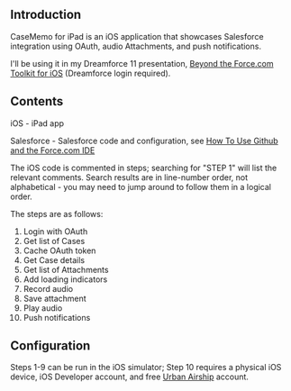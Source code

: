 Introduction
------------

CaseMemo for iPad is an iOS application that showcases Salesforce integration using OAuth, audio Attachments, and push notifications.

I'll be using it in my Dreamforce 11 presentation, [Beyond the Force.com Toolkit for iOS](https://dreamevent.my.salesforce.com/a093000000BtXA1) (Dreamforce login required).


Contents
--------

iOS - iPad app  

Salesforce - Salesforce code and configuration, see [How To Use Github and the Force.com IDE](http://blog.sforce.com/sforce/2011/04/how-to-use-git-github-force-com-ide-open-source-labs-apps.html)

The iOS code is commented in steps; searching for "STEP 1" will list the relevant comments. 
Search results are in line-number order, not alphabetical - you may need to jump around to follow them in a logical order.   

The steps are as follows:

1. Login with OAuth
2. Get list of Cases
3. Cache OAuth token
4. Get Case details
5. Get list of Attachments
6. Add loading indicators
7. Record audio
8. Save attachment
9. Play audio
10. Push notifications


Configuration
-------------

Steps 1-9 can be run in the iOS simulator; Step 10 requires a physical iOS device, iOS Developer account, and free [Urban Airship](http://urbanairship.com/) account. 

